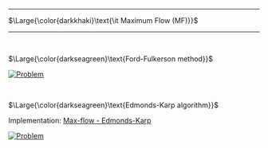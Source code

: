 _____________________________________
$\Large{\color{darkkhaki}\text{\it Maximum Flow (MF)}}$  
_____________________________________

<br />

$\Large{\color{darkseagreen}\text{Ford-Fulkerson method}}$

[![Problem](https://img.youtube.com/vi/LdOnanfc5TM/0.jpg)](https://www.youtube.com/watch?v=LdOnanfc5TM)

<br />

$\Large{\color{darkseagreen}\text{Edmonds-Karp algorithm}}$  

Implementation: [Max-flow - Edmonds-Karp](https://github.com/pl3onasm/AADS/blob/main/algorithms/graphs/MF-Edmonds-Karp/emk.c)

[![Problem](https://img.youtube.com/vi/RppuJYwlcI8/0.jpg)](https://www.youtube.com/watch?v=RppuJYwlcI8)
